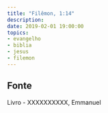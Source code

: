 ```yaml
---
title: "Filêmon, 1:14"
description: 
date: 2019-02-01 19:00:00
topics: 
- evangelho
- biblia
- jesus
- filemon
---
```




## Fonte
Livro - XXXXXXXXXX, Emmanuel
